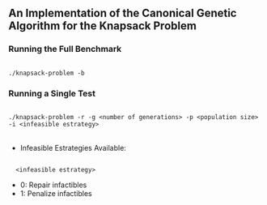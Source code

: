 ## An Implementation of the Canonical Genetic Algorithm for the Knapsack Problem


### Running the Full Benchmark
<code>
./knapsack-problem -b
</code>

### Running a Single Test
<code>
./knapsack-problem -r -g &lt;number of generations&gt; -p &lt;population size&gt; -i &lt;infeasible estrategy&gt;
</code>

<br>


* Infeasible Estrategies Available:
<code>
  &lt;infeasible estrategy&gt;
</code>

 * 	0: Repair infactibles
 * 	1: Penalize infactibles
